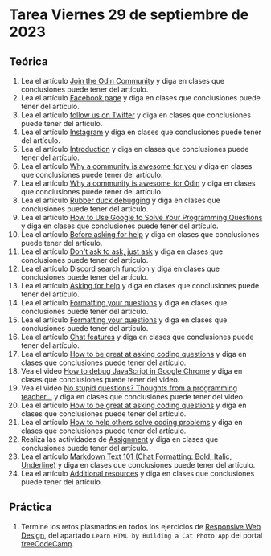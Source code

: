 # Tarea Viernes 29 de septiembre de 2023

## Teórica

1. Lea el artículo [Join the Odin Community](https://www.theodinproject.com/lessons/foundations-join-the-odin-community) y diga en clases que conclusiones puede tener del artículo.
2. Lea el artículo [Facebook page](https://www.facebook.com/theodinproject/) y diga en clases que conclusiones puede tener del artículo.
3. Lea el artículo [follow us on Twitter](https://twitter.com/TheOdinProject) y diga en clases que conclusiones puede tener del artículo.
4. Lea el artículo [Instagram](https://www.instagram.com/theodinproject/) y diga en clases que conclusiones puede tener del artículo.
5. Lea el artículo [Introduction](https://www.theodinproject.com/lessons/foundations-join-the-odin-community#introduction) y diga en clases que conclusiones puede tener del artículo.
6. Lea el artículo [Why a community is awesome for you](https://www.theodinproject.com/lessons/foundations-join-the-odin-community#why-a-community-is-awesome-for-you) y diga en clases que conclusiones puede tener del artículo.
7. Lea el artículo [Why a community is awesome for Odin](https://www.theodinproject.com/lessons/foundations-join-the-odin-community#why-a-community-is-awesome-for-odin) y diga en clases que conclusiones puede tener del artículo.
8. Lea el artículo [Rubber duck debugging](https://en.wikipedia.org/wiki/Rubber_duck_debugging) y diga en clases que conclusiones puede tener del artículo.
9. Lea el artículo [How to Use Google to Solve Your Programming Questions](https://old.codinginflow.com/google-programming-questions) y diga en clases que conclusiones puede tener del artículo.
10. Lea el artículo [Before asking for help](https://www.theodinproject.com/lessons/foundations-join-the-odin-community#before-asking-for-help) y diga en clases que conclusiones puede tener del artículo.
11. Lea el artículo [Don't ask to ask, just ask](https://dontasktoask.com/) y diga en clases que conclusiones puede tener del artículo.
12. Lea el artículo [Discord search function](https://support.discord.com/hc/en-us/articles/115000468588-Using-Search) y diga en clases que conclusiones puede tener del artículo.
13. Lea el artículo [Asking for help](https://www.theodinproject.com/lessons/foundations-join-the-odin-community#asking-for-help) y diga en clases que conclusiones puede tener del artículo.
14. Lea el artículo [Formatting your questions](https://www.theodinproject.com/lessons/foundations-join-the-odin-community#formatting-your-questions) y diga en clases que conclusiones puede tener del artículo.
15. Lea el artículo [Formatting your questions](https://www.theodinproject.com/lessons/foundations-join-the-odin-community#formatting-your-questions) y diga en clases que conclusiones puede tener del artículo.
16. Lea el artículo [Chat features](https://www.theodinproject.com/lessons/foundations-join-the-odin-community#chat-features) y diga en clases que conclusiones puede tener del artículo.
17. Lea el artículo [How to be great at asking coding questions](https://www.theodinproject.com/lessons/foundations-join-the-odin-community#chat-features) y diga en clases que conclusiones puede tener del artículo.
18. Vea el video [How to debug JavaScript in Google Chrome](https://www.youtube.com/watch?v=zv_aOlH8S_o&ab_channel=GordonZhu) y diga en clases que conclusiones puede tener del video.
19. Vea el video [No stupid questions? Thoughts from a programming teacher...](https://www.youtube.com/watch?v=Ej3rLZK5CdQ&ab_channel=GordonZhu) y diga en clases que conclusiones puede tener del video.
20. Lea el artículo [How to be great at asking coding questions](https://medium.com/@gordon_zhu/how-to-be-great-at-asking-questions-e37be04d0603) y diga en clases que conclusiones puede tener del artículo.
21. Lea el artículo [How to help others solve coding problems](https://www.theodinproject.com/lessons/foundations-join-the-odin-community#how-to-help-others-solve-coding-problems) y diga en clases que conclusiones puede tener del artículo.
22. Realiza las actividades de [Assignment](https://www.theodinproject.com/lessons/foundations-join-the-odin-community#assignment) y diga en clases que conclusiones puede tener del artículo.
23. Lea el artículo [Markdown Text 101 (Chat Formatting: Bold, Italic, Underline)](https://support.discord.com/hc/en-us/articles/210298617-Markdown-Text-101-Chat-Formatting-Bold-Italic-Underline-) y diga en clases que conclusiones puede tener del artículo.
24. Lea el artículo [Additional resources](https://www.theodinproject.com/lessons/foundations-join-the-odin-community#additional-resources) y diga en clases que conclusiones puede tener del artículo.

## Práctica

1. Termine los retos plasmados en todos los ejercicios de [Responsive Web Design](https://www.freecodecamp.org/learn/2022/responsive-web-design/), del apartado `Learn HTML by Building a Cat Photo App` del portal [freeCodeCamp](https://www.freecodecamp.org/learn/).
